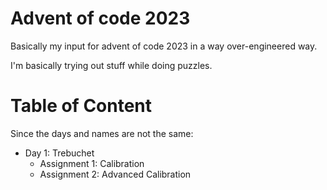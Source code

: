 # Advent of code 2023
Basically my input for advent of code 2023 in a way over-engineered way.

I'm basically trying out stuff while doing puzzles.
# Table of Content
Since the days and names are not the same:
- Day 1: Trebuchet
  - Assignment 1: Calibration
  - Assignment 2: Advanced Calibration